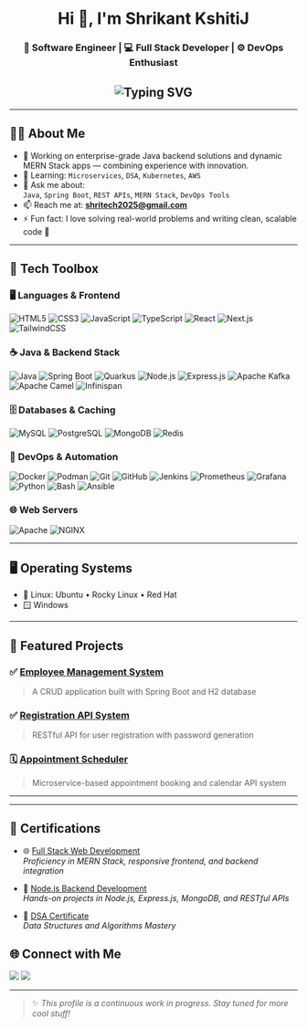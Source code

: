 <h1 align="center">Hi 👋, I'm Shrikant KshitiJ</h1>

<h3 align="center">🚀 Software Engineer | 💻 Full Stack Developer | ⚙️ DevOps Enthusiast</h3>

<h2 align="center">
  <img src="https://readme-typing-svg.demolab.com?font=Fira+Code&pause=1000&color=00BFA6&center=true&vCenter=true&width=800&lines=Java+Backend+Developer+%7C+MERN+Stack+%7C+DevOps+Learner;Spring+Boot+%7C+Quarkus+%7C+Microservices;Clean+Code+Advocate+%F0%9F%92%BB" alt="Typing SVG" />
</h2>

---

## 👨‍💻 About Me

- 🔭 Working on enterprise-grade Java backend solutions and dynamic MERN Stack apps — combining experience with innovation.
- 🌱 Learning: `Microservices`, `DSA`, `Kubernetes`, `AWS`
- 💬 Ask me about:  
  `Java`, `Spring Boot`, `REST APIs`, `MERN Stack`, `DevOps Tools`
- 📫 Reach me at: **shritech2025@gmail.com**
- ⚡ Fun fact: I love solving real-world problems and writing clean, scalable code 🧠

---

## 🧰 Tech Toolbox

### 🖥️ **Languages & Frontend**
![HTML5](https://img.shields.io/badge/HTML5-e34c26?style=for-the-badge&logo=html5&logoColor=white)
![CSS3](https://img.shields.io/badge/CSS3-1572B6?style=for-the-badge&logo=css3&logoColor=white)
![JavaScript](https://img.shields.io/badge/JavaScript-efd81d?style=for-the-badge&logo=javascript&logoColor=black)
![TypeScript](https://img.shields.io/badge/TypeScript-3178c6?style=for-the-badge&logo=typescript&logoColor=white)
![React](https://img.shields.io/badge/React-61DBFB?style=for-the-badge&logo=react&logoColor=black)
![Next.js](https://img.shields.io/badge/Next.js-000?style=for-the-badge&logo=next.js&logoColor=white)
![TailwindCSS](https://img.shields.io/badge/TailwindCSS-38B2AC?style=for-the-badge&logo=tailwind-css&logoColor=white)

### ☕ **Java & Backend Stack**
![Java](https://img.shields.io/badge/Java-007396?style=for-the-badge&logo=java&logoColor=white)
![Spring Boot](https://img.shields.io/badge/SpringBoot-6db33f?style=for-the-badge&logo=spring-boot&logoColor=white)
![Quarkus](https://img.shields.io/badge/Quarkus-4695EB?style=for-the-badge&logo=quarkus&logoColor=white)
![Node.js](https://img.shields.io/badge/Node.js-339933?style=for-the-badge&logo=nodedotjs&logoColor=white)
![Express.js](https://img.shields.io/badge/Express.js-000000?style=for-the-badge&logo=express&logoColor=white)
![Apache Kafka](https://img.shields.io/badge/Kafka-231F20?style=for-the-badge&logo=apachekafka&logoColor=white)
![Apache Camel](https://img.shields.io/badge/Apache%20Camel-EA2330?style=for-the-badge&logo=apache&logoColor=white)
![Infinispan](https://img.shields.io/badge/Infinispan-DB2E2E?style=for-the-badge&logo=data&logoColor=white)

### 🗄️ **Databases & Caching**
![MySQL](https://img.shields.io/badge/MySQL-005C84?style=for-the-badge&logo=mysql&logoColor=white)
![PostgreSQL](https://img.shields.io/badge/PostgreSQL-336791?style=for-the-badge&logo=postgresql&logoColor=white)
![MongoDB](https://img.shields.io/badge/MongoDB-47A248?style=for-the-badge&logo=mongodb&logoColor=white)
![Redis](https://img.shields.io/badge/Redis-DC382D?style=for-the-badge&logo=redis&logoColor=white)

### 🧪 **DevOps & Automation**
![Docker](https://img.shields.io/badge/Docker-2496ED?style=for-the-badge&logo=docker&logoColor=white)
![Podman](https://img.shields.io/badge/Podman-89CFF0?style=for-the-badge&logo=redhat&logoColor=white)
![Git](https://img.shields.io/badge/Git-F05032?style=for-the-badge&logo=git&logoColor=white)
![GitHub](https://img.shields.io/badge/GitHub-000?style=for-the-badge&logo=github&logoColor=white)
![Jenkins](https://img.shields.io/badge/Jenkins-D24939?style=for-the-badge&logo=jenkins&logoColor=white)
![Prometheus](https://img.shields.io/badge/Prometheus-E6522C?style=for-the-badge&logo=prometheus&logoColor=white)
![Grafana](https://img.shields.io/badge/Grafana-F46800?style=for-the-badge&logo=grafana&logoColor=white)
![Python](https://img.shields.io/badge/Python-306998?style=for-the-badge&logo=python&logoColor=white)
![Bash](https://img.shields.io/badge/Bash-4EAA25?style=for-the-badge&logo=gnubash&logoColor=white)
![Ansible](https://img.shields.io/badge/Ansible-EE0000?style=for-the-badge&logo=ansible&logoColor=white)

### 🌐 **Web Servers**
![Apache](https://img.shields.io/badge/Apache-D22128?style=for-the-badge&logo=apache&logoColor=white)
![NGINX](https://img.shields.io/badge/NGINX-009639?style=for-the-badge&logo=nginx&logoColor=white)

---

## 🖥️ Operating Systems
- 🐧 Linux: Ubuntu • Rocky Linux • Red Hat
- 🪟 Windows

---

## 📌 Featured Projects

### ✅ [Employee Management System](https://github.com/kshitizShri929/Employee-Management)
> A CRUD application built with Spring Boot and H2 database

### ✅ [Registration API System](https://github.com/kshitizShri929/Registration-API)
> RESTful API for user registration with password generation

### 🗓️ [Appointment Scheduler](https://github.com/kshitizShri929/appointment-scheduler)
> Microservice-based appointment booking and calendar API system

---
---

## 📜 Certifications

- 🌐 [Full Stack Web Development](https://github.com/kshitizShri929/kshitizShri929/blob/main/certificatefullstack.pdf)  
  *Proficiency in MERN Stack, responsive frontend, and backend integration*


- 🔧 [Node.js Backend Development](https://github.com/kshitizShri929/kshitizShri929/blob/main/Backend.pdf)  
  *Hands-on projects in Node.js, Express.js, MongoDB, and RESTful APIs*

- 🧠 [DSA Certificate](https://github.com/kshitizShri929/kshitizShri929/blob/main/DSA%20Cerfificate.pdf)  
  *Data Structures and Algorithms Mastery*


## 🌐 Connect with Me

<p align="left">
  <a href="mailto:shritech2025@gmail.com"><img src="https://img.shields.io/badge/Email-D14836?style=for-the-badge&logo=gmail&logoColor=white"/></a>
  <a href="https://www.linkedin.com/in/shrikant-kshitij-b187321a2/" target="_blank"><img src="https://img.shields.io/badge/LinkedIn-0A66C2?style=for-the-badge&logo=linkedin&logoColor=white"/></a>
</p>

---

> ✨ *This profile is a continuous work in progress. Stay tuned for more cool stuff!*

